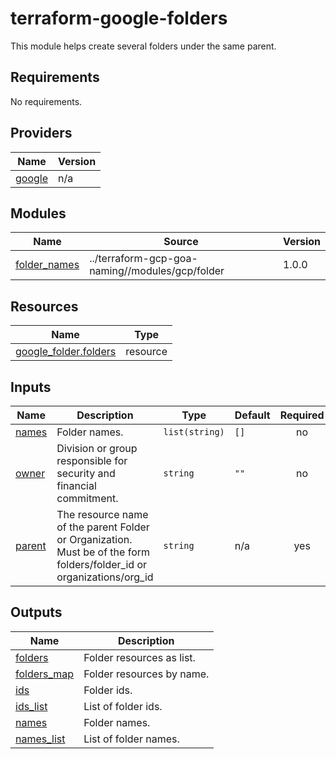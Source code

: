 # terraform-google-folders

This module helps create several folders under the same parent.

<!-- BEGINNING OF PRE-COMMIT-TERRAFORM DOCS HOOK -->
## Requirements

No requirements.

## Providers

| Name | Version |
|------|---------|
| <a name="provider_google"></a> [google](#provider\_google) | n/a |

## Modules

| Name | Source | Version |
|------|--------|---------|
| <a name="module_folder_names"></a> [folder\_names](#module\_folder\_names) | ../terraform-gcp-goa-naming//modules/gcp/folder | 1.0.0 |

## Resources

| Name | Type |
|------|------|
| [google_folder.folders](https://registry.terraform.io/providers/hashicorp/google/latest/docs/resources/folder) | resource |

## Inputs

| Name | Description | Type | Default | Required |
|------|-------------|------|---------|:--------:|
| <a name="input_names"></a> [names](#input\_names) | Folder names. | `list(string)` | `[]` | no |
| <a name="input_owner"></a> [owner](#input\_owner) | Division or group responsible for security and financial commitment. | `string` | `""` | no |
| <a name="input_parent"></a> [parent](#input\_parent) | The resource name of the parent Folder or Organization. Must be of the form folders/folder\_id or organizations/org\_id | `string` | n/a | yes |

## Outputs

| Name | Description |
|------|-------------|
| <a name="output_folders"></a> [folders](#output\_folders) | Folder resources as list. |
| <a name="output_folders_map"></a> [folders\_map](#output\_folders\_map) | Folder resources by name. |
| <a name="output_ids"></a> [ids](#output\_ids) | Folder ids. |
| <a name="output_ids_list"></a> [ids\_list](#output\_ids\_list) | List of folder ids. |
| <a name="output_names"></a> [names](#output\_names) | Folder names. |
| <a name="output_names_list"></a> [names\_list](#output\_names\_list) | List of folder names. |
<!-- END OF PRE-COMMIT-TERRAFORM DOCS HOOK -->

